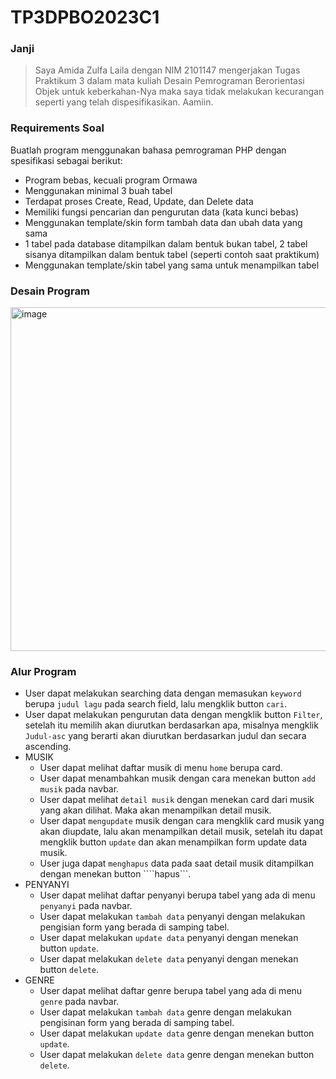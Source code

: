 # TP3DPBO2023C1
### Janji
> Saya Amida Zulfa Laila dengan NIM 2101147 mengerjakan Tugas Praktikum 3 dalam mata kuliah Desain Pemrograman Berorientasi Objek untuk keberkahan-Nya maka saya tidak melakukan kecurangan seperti yang telah dispesifikasikan. Aamiin.

### Requirements Soal
Buatlah program menggunakan bahasa pemrograman PHP dengan spesifikasi sebagai berikut:
- Program bebas, kecuali program Ormawa
- Menggunakan minimal 3 buah tabel
- Terdapat proses Create, Read, Update, dan Delete data
- Memiliki fungsi pencarian dan pengurutan data (kata kunci bebas)
- Menggunakan template/skin form tambah data dan ubah data yang sama
- 1 tabel pada database ditampilkan dalam bentuk bukan tabel, 2 tabel sisanya ditampilkan dalam bentuk tabel (seperti contoh saat praktikum)
- Menggunakan template/skin tabel yang sama untuk menampilkan tabel

### Desain Program
<img width="550" alt="image" src="https://github.com/amizulfa/TP3DPBO2023C1/assets/100895165/819a7b67-788b-4c3a-b84b-f96d36ee3dd8">

### Alur Program
- User dapat melakukan searching data dengan memasukan ```keyword ``` berupa ```judul lagu``` pada search field, lalu mengklik button ```cari```.
- User dapat melakukan pengurutan data dengan mengklik button ```Filter```, setelah itu memilih akan diurutkan berdasarkan apa, misalnya mengklik ```Judul-asc``` yang berarti akan diurutkan berdasarkan judul dan secara ascending.
- MUSIK
  - User dapat melihat daftar musik di menu ```home``` berupa card.
  - User dapat menambahkan musik dengan cara menekan button ```add musik``` pada navbar.
  - User dapat melihat ```detail musik``` dengan menekan card dari musik yang akan dilihat. Maka akan menampilkan detail musik.
  - User dapat ```mengupdate``` musik dengan cara mengklik card musik yang akan diupdate, lalu akan menampilkan detail musik, setelah itu dapat mengklik button ```update``` dan akan menampilkan form update data musik.
  - User juga dapat ```menghapus``` data pada saat detail musik ditampilkan dengan menekan button ````hapus```.
- PENYANYI
  -   User dapat melihat daftar penyanyi berupa tabel yang ada di menu ```penyanyi``` pada navbar.
  -   User dapat melakukan ```tambah data``` penyanyi dengan melakukan pengisian form yang berada di samping tabel.
  -   User dapat melakukan ```update data``` penyanyi dengan menekan button ```update```.
  -   User dapat melakukan ```delete data``` penyanyi dengan menekan button ```delete```.
- GENRE
  -   User dapat melihat daftar genre berupa tabel yang ada di menu ```genre``` pada navbar.  
  -   User dapat melakukan ```tambah data``` genre dengan melakukan pengisinan form yang berada di samping tabel.
  -   User dapat melakukan ```update data``` genre dengan menekan button ```update```.
  -   User dapat melakukan ```delete data``` genre dengan menekan button ```delete```.
